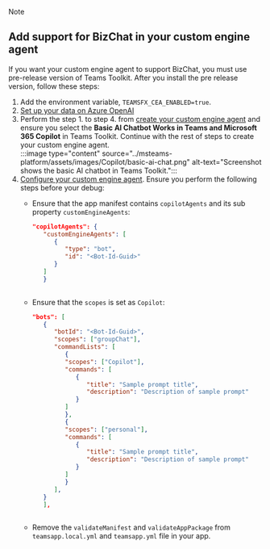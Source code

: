 > [!NOTE]
>
> ## Add support for BizChat in your custom engine agent
   >
   > If you want your custom engine agent to support BizChat, you must use pre-release version of Teams Toolkit. After you install the pre release version, follow these steps:
   >
   > 1. Add the environment variable, `TEAMSFX_CEA_ENABLED=true`.
   > 2. [Set up your data on Azure OpenAI](../Teams-AI-library-tutorial.yml#create-an-azure-ai-search-endpoint-and-openai-key)
   > 3. Perform the step 1. to step 4. from [create your custom engine agent](#create-a-new-custom-engine-agent-using-teams-toolkit) and ensure you select the **Basic AI Chatbot Works in Teams and Microsoft 365 Copilot** in Teams Toolkit. Continue with the rest of steps to create your custom engine agent.<br>
   >    :::image type="content" source="../msteams-platform/assets/images/Copilot/basic-ai-chat.png" alt-text="Screenshot shows the basic AI chatbot in Teams Toolkit."::: <br>
   > 4. [Configure your custom engine agent](#configure-and-debug-your-custom-engine-agent). Ensure you perform the following steps before your debug:
   >     * Ensure that the app manifest contains `copilotAgents` and its sub property `customEngineAgents`:
   >
   >        ```json
   >        "copilotAgents": { 
   >           "customEngineAgents": [ 
   >              { 
   >                 "type": "bot", 
   >                 "id": "<Bot-Id-Guid>" 
   >              } 
   >           ] 
   >           }
   >      
   >        ```
>
   >     * Ensure that the `scopes` is set as `Copilot`:
   >
   >        ```json
   >        "bots": [ 
   >           { 
   >              "botId": "<Bot-Id-Guid>", 
   >              "scopes": ["groupChat"], 
   >              "commandLists": [ 
   >                 { 
   >                 "scopes": ["Copilot"], 
   >                 "commands": [ 
   >                    { 
   >                       "title": "Sample prompt title", 
   >                       "description": "Description of sample prompt" 
   >                    } 
   >                 ] 
   >                 }, 
   >                 { 
   >                 "scopes": ["personal"], 
   >                 "commands": [ 
   >                    { 
   >                       "title": "Sample prompt title", 
   >                       "description": "Description of sample prompt" 
   >                    } 
   >                 ] 
   >                 } 
   >              ], 
   >           } 
   >           ], 
   >      
   >        ```
>
   >     * Remove the `validateManifest` and `validateAppPackage` from `teamsapp.local.yml` and `teamsapp.yml` file in your app.
